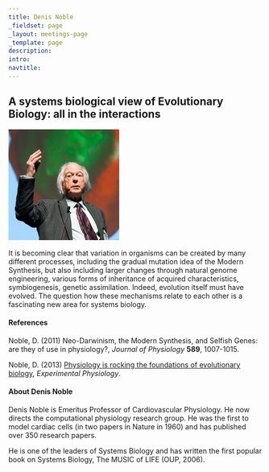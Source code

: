 ```yaml
---
title: Denis Noble
_fieldset: page
_layout: meetings-page
_template: page
description:
intro:
navtitle:
---
```

## A  systems biological view of Evolutionary Biology: all in the interactions

<img src="/assets/img/people/220x220/noble-denis.jpg" alt="" class="portrait-left" />

It is becoming clear that variation in organisms can be created by many different processes, including the gradual mutation idea of the Modern Synthesis, but also including larger changes through natural genome engineering, various forms of inheritance of acquired characteristics, symbiogenesis, genetic assimilation. Indeed, evolution itself must have evolved. The question how these mechanisms relate to each other is a fascinating new area for systems biology.

#### References

Noble, D. (2011) Neo-Darwinism, the Modern Synthesis, and Selfish Genes: are they of use in physiology?, _Journal of Physiology_ **589**, 1007-1015.

Noble, D. (2013) [Physiology is rocking the foundations of evolutionary biology](http://dx.doi.org/10.1113/expphysiol.2012.071134), _Experimental Physiology_.

#### About Denis Noble

Denis Noble is Emeritus Professor of Cardiovascular Physiology. He now directs the computational physiology research group. He was the first to model cardiac cells (in two papers in Nature in 1960) and has published over 350 research papers.

He is one of the leaders of Systems Biology and has written the first popular book on Systems Biology, The MUSIC of LIFE (OUP, 2006).
